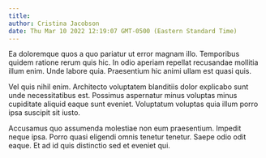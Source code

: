 ```yaml
---
title: 
author: Cristina Jacobson
date: Thu Mar 10 2022 12:19:07 GMT-0500 (Eastern Standard Time)
---
```

Ea doloremque quos a quo pariatur ut error magnam illo. Temporibus quidem ratione rerum quis hic. In odio aperiam repellat recusandae mollitia illum enim. Unde labore quia. Praesentium hic animi ullam est quasi quis.

 Vel quis nihil enim. Architecto voluptatem blanditiis dolor explicabo sunt unde necessitatibus est. Possimus aspernatur minus voluptas minus cupiditate aliquid eaque sunt eveniet. Voluptatum voluptas quia illum porro ipsa suscipit sit iusto.

 Accusamus quo assumenda molestiae non eum praesentium. Impedit neque ipsa. Porro quasi eligendi omnis tenetur tenetur. Saepe odio odit eaque. Et ad id quis distinctio sed et eveniet qui.